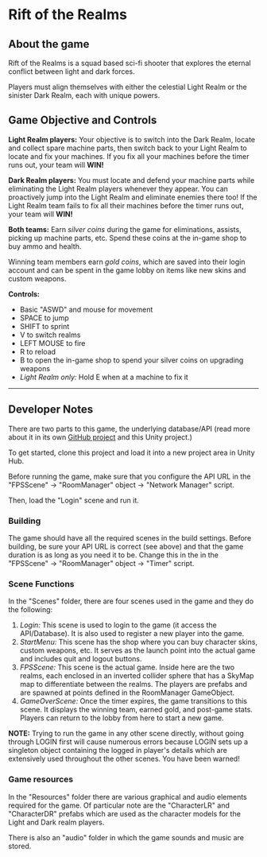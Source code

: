 # Rift of the Realms

## About the game
Rift of the Realms is a squad based sci-fi shooter that explores the eternal conflict between light and dark forces.

Players must align themselves with either the celestial Light Realm or the sinister Dark Realm, each with unique powers.

## Game Objective and Controls
**Light Realm players:** Your objective is to switch into the Dark Realm, locate and collect spare machine parts, then switch
back to your Light Realm to locate and fix your machines. If you fix all your machines before the timer
runs out, your team will **WIN!**

**Dark Realm players:** You must locate and defend your machine parts while eliminating the Light Realm players whenever they appear. You can proactively jump into the Light Realm and eliminate enemies there too! If the Light Realm team fails to fix all their machines before the timer runs out, your team will **WIN!**

**Both teams:** Earn *silver coins* during the game for eliminations, assists, picking up machine parts, etc. Spend these coins at the in-game shop to buy ammo and health.

Winning team members earn *gold coins*, which are saved into their login account and can be spent in the game lobby 
on items like new skins and custom weapons.


**Controls:**
* Basic "ASWD" and mouse for movement
* SPACE to jump
* SHIFT to sprint
* V to switch realms
* LEFT MOUSE to fire
* R to reload
* B to open the in-game shop to spend your silver coins on upgrading weapons
* *Light Realm only:* Hold E when at a machine to fix it

***

## Developer Notes

There are two parts to this game, the underlying database/API (read more about it in its own [GitHub project](https://github.com/mollymcgames) and this Unity project.)

To get started, clone this project and load it into a new project area in Unity Hub.

Before running the game, make sure that you configure the API URL in the "FPSScene" -> "RoomManager" object -> "Network Manager" script.

Then, load the "Login" scene and run it.

### Building
The game should have all the required scenes in the build settings. Before building, be sure your API URL is correct (see above) and that the game duration is as long as you need it to be. Change this in the in the 
"FPSScene" -> "RoomManager" object -> "Timer" script.

### Scene Functions
In the "Scenes" folder, there are four scenes used in the game and they do the following:
1. *Login:* This scene is used to login to the game (it access the API/Database). It is also used to register a new player
into the game.
1. *StartMenu:* This scene has the shop where you can buy character skins, custom weapons, etc. It serves as the launch point into the actual game and includes quit and logout buttons.
1. *FPSScene:* This scene is the actual game. Inside here are the two realms, each enclosed in an inverted collider sphere that
has a SkyMap map to differentiate between the realms. The players are prefabs and are spawned at points defined 
in the RoomManager GameObject.
1. *GameOverScene:* Once the timer expires, the game transitions to this scene. It displays the winning team, earned gold, and post-game stats. Players can return to the lobby from here to start a new game.

**NOTE:** Trying to run the game in any other scene directly, without going through LOGIN first will cause
numerous errors because LOGIN sets up a singleton object containing the logged in player's details which are
extensively used throughout the other scenes. You have been warned! 

### Game resources
In the "Resources" folder there are various graphical and audio elements required for the game. Of particular 
note are the "CharacterLR" and "CharacterDR" prefabs which are used as the character models for the Light and 
Dark realm players.

There is also an "audio" folder in which the game sounds and music are stored.

